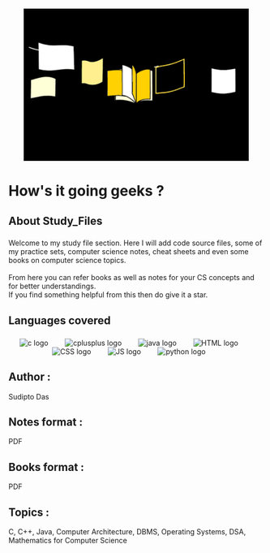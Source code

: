 ###

<div align="center">
  <img height="300" src="https://github.com/isudiptodas/isudiptodas/blob/main/Github_Study_Files.gif"  />
</div>

###

<h1 align="left">How's it going geeks ?</h1>

###

<h2 align="left">About Study_Files</h2>

###

<p align="left">Welcome to my study file section. Here I will add code source files, some of my practice sets, computer science notes, cheat sheets and even some books on computer science topics.<br><br>From here you can refer books as well as notes for your CS concepts and for better understandings.<br>If you find something helpful from this then do give it a star.</p>

###

<h2 align="left">Languages covered </h2>

###

<div align="center">
  <img src="https://cdn.jsdelivr.net/gh/devicons/devicon/icons/c/c-original.svg" height="40" alt="c logo"  />
  <img width="25" />
  <img src="https://sdtimes.com/wp-content/uploads/2018/03/cpppp.png" height="40" alt="cplusplus logo"  />
  <img width="25" />
  <img src="https://cdn.jsdelivr.net/gh/devicons/devicon/icons/java/java-original.svg" height="40" alt="java logo"  />
  <img width="25" />
  <img src="https://clipground.com/images/html5-png-image-10.png" height="40" alt="HTML logo"  />
  <img width="25" />
  <img src="https://www.softorks.com/Images/css.jpg" height="40" alt="CSS logo"  />
  <img width="25" />
  <img src="https://icon-library.com/images/javascript-icon-png/javascript-icon-png-23.jpg" height="40" alt="JS logo"  />
  <img width="25" />
  <img src="https://logos-download.com/wp-content/uploads/2016/10/Python_logo_icon-700x697.png" height="40" alt="python logo" />
  <img width="25" />
  
  </div>

  ###

<h2 align="left">Author : </h2>
<p align="left"> Sudipto Das </p>

###

<h2 align="left">Notes format : </h2>
<p align="left"> PDF </p>

###

<h2 align="left">Books format : </h2>
<p align="left"> PDF </p>

###

<h2 align="left">Topics : </h2>

<p align="left"> C, C++, Java, Computer Architecture, DBMS, Operating Systems, DSA, Mathematics for Computer Science </p>

###
